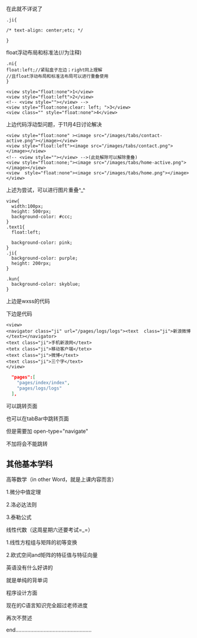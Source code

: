 <!--text-*文本编辑-->

在此就不详说了

```wxss
.ji{

/* text-align: center;etc; */

}
```

float浮动布局和标准法(//为注释)

```wxss
.ni{
float:left;//紧贴盒子左边；right同上理解
//且float浮动布局和标准法布局可以进行重叠使用
}
```

```wxss
<view style="float:none">1</view>
<view style="float:left">2</view>
<!-- <view style=""></view> -->
<view style="float:none;clear: left; ">3</view>
<view class="" style="float:none">4</view>
```

上边代码浮动型问题，于11月4日讨论解决

```wmtl
<view style="float:none" ><image src="/images/tabs/contact-active.png"></image></view>
<view style="float:left"><image src="/images/tabs/contact.png"></image></view>
<!-- <view style=""></view> -->(此处解除可以解除重叠)
<view style="float:none;"><image src="/images/tabs/home-active.png"></image></view>
<view  style="float:none"><image src="/images/tabs/home.png"></image></view>
```

上述为尝试，可以进行图片重叠^_^

```wxss
view{
  width:100px;
  height: 500rpx;
  background-color: #ccc;
}
.text1{
  float:left;
  
  background-color: pink;
}
.ji{
  background-color: purple;
  height: 200rpx;
}

.kun{
  background-color: skyblue;
}

```

上边是wxss的代码



下边是代码

```xtml
<view>
<navigator class="ji" url="/pages/logs/logs"><text  class="ji">新浪微博</text></navigator>
<text class="ji">手机新浪网</text>
<tetx class="ji">移动客户端</tetx>
<text class="ji">微博</text>
<text class="ji">三个字</text>
</view>
```

```json
  "pages":[
    "pages/index/index",
    "pages/logs/logs"
  ],
```

可以跳转页面

也可以在tabBar中跳转页面

但是需要加 open-type="navigate"

不加将会不能跳转 

## 其他基本学科

高等数学（in other Word，就是上课内容而言）

1.微分中值定理

2.洛必达法则

3.泰勒公式

线性代数（这周星期六还要考试=_=）

1.线性方程组与矩阵的初等变换

2.欧式空间and矩阵的特征值与特征向量

英语没有什么好讲的

就是单纯的背单词

程序设计方面

现在的C语言知识完全超过老师进度

再次不赘述

end...................................................

